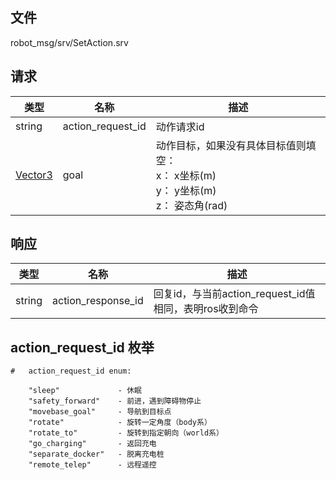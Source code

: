 ## 文件

robot_msg/srv/SetAction.srv

## 请求

类型| 名称| 描述
--|--|--
string | action_request_id | 动作请求id
[Vector3](http://docs.ros.org/api/geometry_msgs/html/msg/Vector3.html) | goal | 动作目标，如果没有具体目标值则填空：<br> x： x坐标(m) <br> y： y坐标(m) <br>z： 姿态角(rad)  

## 响应

类型| 名称 | 描述
--|--|--
string | action_response_id| 回复id，与当前action_request_id值相同，表明ros收到命令

## action_request_id 枚举

```
#   action_request_id enum: 		

    "sleep"			    - 休眠		
    "safety_forward"    - 前进，遇到障碍物停止
    "movebase_goal"	    - 导航到目标点		
    "rotate"		    - 旋转一定角度（body系）	
    "rotate_to"		    - 旋转到指定朝向（world系）
    "go_charging"	    - 返回充电				
    "separate_docker"	- 脱离充电桩		
    "remote_telep"	    - 远程遥控

```


